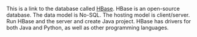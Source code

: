 This is a link to the database called [HBase](https://hbase.apache.org/). HBase is an open-source database. The data model is No-SQL. The hosting model is client/server. Run HBase and the server and create Java project. HBase has drivers for both Java and Python, as well as other programming languages.

